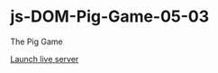 # js-DOM-Pig-Game-05-03
The Pig Game


[Launch live server](https://dd-obua.github.io/05-03-js-DOM-Game/)
